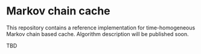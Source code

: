 # Markov chain cache

This repository contains a reference implementation for time-homogeneous Markov chain based cache.
Algorithm description will be published soon.

TBD   